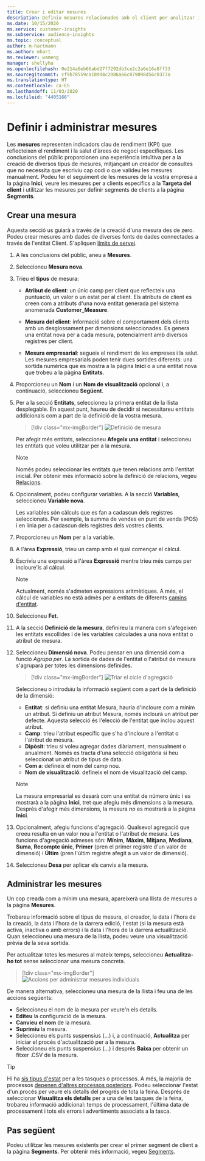 ```yaml
---
title: Crear i editar mesures
description: Definiu mesures relacionades amb el client per analitzar i reflectir el rendiment de determinades àrees de negoci.
ms.date: 10/15/2020
ms.service: customer-insights
ms.subservice: audience-insights
ms.topic: conceptual
author: m-hartmann
ms.author: mhart
ms.reviewer: wameng
manager: shellyha
ms.openlocfilehash: 0e214a6eb66abd27f7292db3ce2c2a6e16a8ff33
ms.sourcegitcommit: cf9b78559ca189d4c2086a66c879098d56c0377a
ms.translationtype: HT
ms.contentlocale: ca-ES
ms.lasthandoff: 11/03/2020
ms.locfileid: "4405166"
---
```

# <a name="define-and-manage-measures"></a>Definir i administrar mesures

Les **mesures** representen indicadors clau de rendiment (KPI) que reflecteixen el rendiment i la salut d'àrees de negoci específiques. Les conclusions del públic proporcionen una experiència intuïtiva per a la creació de diversos tipus de mesures, mitjançant un creador de consultes que no necessita que escriviu cap codi o que valideu les mesures manualment. Podeu fer el seguiment de les mesures de la vostra empresa a la pàgina **Inici**, veure les mesures per a clients específics a la **Targeta del client** i utilitzar les mesures per definir segments de clients a la pàgina **Segments**.

## <a name="create-a-measure"></a>Crear una mesura

Aquesta secció us guiarà a través de la creació d'una mesura des de zero. Podeu crear mesures amb dades de diverses fonts de dades connectades a través de l'entitat Client. S'apliquen [límits de servei](service-limits.md).

1. A les conclusions del públic, aneu a **Mesures**.

2. Seleccioneu **Mesura nova**.

3. Trieu el **tipus** de mesura:

   - **Atribut de client**: un únic camp per client que reflecteix una puntuació, un valor o un estat per al client. Els atributs de client es creen com a atributs d'una nova entitat generada pel sistema anomenada **Customer_Measure**.

   - **Mesura del client**: informació sobre el comportament dels clients amb un desglossament per dimensions seleccionades. Es genera una entitat nova per a cada mesura, potencialment amb diversos registres per client.

   - **Mesura empresarial**: segueix el rendiment de les empreses i la salut. Les mesures empresarials poden tenir dues sortides diferents: una sortida numèrica que es mostra a la pàgina **Inici** o a una entitat nova que trobeu a la pàgina **Entitats**.

4. Proporcioneu un **Nom** i un **Nom de visualització** opcional i, a continuació, seleccioneu **Següent**.

5. Per a la secció **Entitats**, seleccioneu la primera entitat de la llista desplegable. En aquest punt, haureu de decidir si necessitareu entitats addicionals com a part de la definició de la vostra mesura.

   > [!div class="mx-imgBorder"]
   > ![Definició de mesura](media/measure-definition.png "Definició de mesura")

   Per afegir més entitats, seleccioneu **Afegeix una entitat** i seleccioneu les entitats que voleu utilitzar per a la mesura.

   > [!NOTE]
   > Només podeu seleccionar les entitats que tenen relacions amb l'entitat inicial. Per obtenir més informació sobre la definició de relacions, vegeu [Relacions](relationships.md).

6. Opcionalment, podeu configurar variables. A la secció **Variables**, seleccioneu **Variable nova**.

   Les variables són càlculs que es fan a cadascun dels registres seleccionats. Per exemple, la summa de vendes en punt de venda (POS) i en línia per a cadascun dels registres dels vostres clients.

7. Proporcioneu un **Nom** per a la variable.

8. A l'àrea **Expressió**, trieu un camp amb el qual començar el càlcul.

9. Escriviu una expressió a l'àrea **Expressió** mentre trieu més camps per incloure'ls al càlcul.

   > [!NOTE]
   > Actualment, només s'admeten expressions aritmètiques. A més, el càlcul de variables no està admès per a entitats de diferents [camins d'entitat](relationships.md).

10. Seleccioneu **Fet**.

11. A la secció **Definició de la mesura**, definireu la manera com s'afegeixen les entitats escollides i de les variables calculades a una nova entitat o atribut de mesura.

12. Seleccioneu **Dimensió nova**. Podeu pensar en una dimensió com a funció *Agrupa per*. La sortida de dades de l'entitat o l'atribut de mesura s'agruparà per totes les dimensions definides.

    > [!div class="mx-imgBorder"]
    > ![Triar el cicle d'agregació](media/measures-businessreport-measure-definition2.png "Triar el cicle d'agregació")

    Seleccioneu o introduïu la informació següent com a part de la definició de la dimensió:

    - **Entitat**: si definiu una entitat Mesura, hauria d'incloure com a mínim un atribut. Si definiu un atribut Mesura, només inclourà un atribut per defecte. Aquesta selecció és l'elecció de l'entitat que inclou aquest atribut.
    - **Camp**: trieu l'atribut específic que s'ha d'incloure a l'entitat o l'atribut de mesura.
    - **Dipòsit**: trieu si voleu agregar dades diàriament, mensualment o anualment. Només es tracta d'una selecció obligatòria si heu seleccionat un atribut de tipus de data.
    - **Com a**: defineix el nom del camp nou.
    - **Nom de visualització**: defineix el nom de visualització del camp.

    > [!NOTE]
    > La mesura empresarial es desarà com una entitat de número únic i es mostrarà a la pàgina **Inici**, tret que afegiu més dimensions a la mesura. Després d'afegir més dimensions, la mesura *no* es mostrarà a la pàgina **Inici**.

13. Opcionalment, afegiu funcions d'agregació. Qualsevol agregació que creeu resulta en un valor nou a l'entitat o l'atribut de mesura. Les funcions d'agregació admeses són: **Mínim**, **Màxim**, **Mitjana**, **Mediana**, **Suma**, **Recompte únic**, **Primer** (pren el primer registre d'un valor de dimensió) i **Últim** (pren l'últim registre afegit a un valor de dimensió).

14. Seleccioneu **Desa** per aplicar els canvis a la mesura.

## <a name="manage-your-measures"></a>Administrar les mesures

Un cop creada com a mínim una mesura, apareixerà una llista de mesures a la pàgina **Mesures**.

Trobareu informació sobre el tipus de mesura, el creador, la data i l'hora de la creació, la data i l'hora de la darrera edició, l'estat (si la mesura està activa, inactiva o amb errors) i la data i l'hora de la darrera actualització. Quan seleccioneu una mesura de la llista, podeu veure una visualització prèvia de la seva sortida.

Per actualitzar totes les mesures al mateix temps, seleccioneu **Actualitza-ho tot** sense seleccionar una mesura concreta.

> [!div class="mx-imgBorder"]
> ![Accions per administrar mesures individuals](media/measure-actions.png "Accions per administrar mesures individuals")

De manera alternativa, seleccioneu una mesura de la llista i feu una de les accions següents:

- Seleccioneu el nom de la mesura per veure'n els detalls.
- **Editeu** la configuració de la mesura.
- **Canvieu el nom** de la mesura.
- **Suprimiu** la mesura.
- Seleccioneu els punts suspensius (...) i, a continuació, **Actualitza** per iniciar el procés d'actualització per a la mesura.
- Seleccioneu els punts suspensius (...) i després **Baixa** per obtenir un fitxer .CSV de la mesura.

> [!TIP]
> Hi ha [sis tipus d'estat](system.md#status-types) per a les tasques o processos. A més, la majoria de processos [depenen d'altres processos posteriors](system.md#refresh-policies). Podeu seleccionar l'estat d'un procés per veure els detalls del progrés de tota la feina. Després de seleccionar **Visualitza els detalls** per a una de les tasques de la feina, trobareu informació addicional: temps de processament, l'última data de processament i tots els errors i advertiments associats a la tasca.

## <a name="next-step"></a>Pas següent

Podeu utilitzar les mesures existents per crear el primer segment de client a la pàgina **Segments**. Per obtenir més informació, vegeu [Segments](segments.md).
